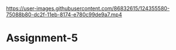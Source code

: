

https://user-images.githubusercontent.com/86832615/124355580-75088b80-dc2f-11eb-8174-e780c99de9a7.mp4

# Assignment-5
